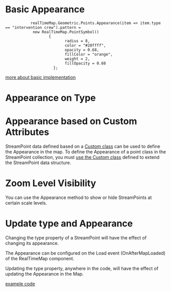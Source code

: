 # Basic Appearance

               realTimeMap.Geometric.Points.Appearance(item => item.type == "intervention crew").pattern = 
                new RealTimeMap.PointSymbol() 
                       { 
                              radius = 8, 
                              color = "#28ffff", 
                              opacity = 0.68, 
                              fillColor = "orange", 
                              weight = 2, 
                              fillOpacity = 0.68 
                         };

  [more about basic implementation](https://github.com/ichim/LeafletForBlazor-NuGet/tree/main/Working%20with%20StreamPoint/Appearance/Basic%20Appearance#appearance-render)

# Appearance on Type

# Appearance based on Custom Attributes

StreamPoint data defined based on a [Custom class](https://github.com/ichim/LeafletForBlazor-NuGet/tree/main/Working%20with%20StreamPoint#extending-streampoint-attributes) can be used to define the Appearance in the map. To define the Appearance of a point class in the StreamPoint collection, you must [use the Custom class](https://github.com/ichim/LeafletForBlazor-NuGet/tree/main/Working%20with%20StreamPoint/Appearance/Custom%20Attributes#appearance-based-on-custom-attributes) defined to extend the StreamPoint data structure. 

# Zoom Level Visibility

You can use the Appearance method to show or hide StreamPoints at certain scale levels.


# Update type and Appearance

Changing the type property of a StreamPoint will have the effect of changing its appearance.

The Appearance can be configured on the Load event (OnAfterMapLoaded) of the RealTimeMap component.

Updating the type property, anywhere in the code, will have the effect of updating the Appearance in the Map.


[example code](https://github.com/ichim/LeafletForBlazor-NuGet/tree/main/Working%20with%20StreamPoint/Collection#update)



